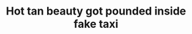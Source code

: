 ---
layout: post
title: Hot tan beauty got pounded inside fake taxi
duration: '13:01'
view: 245
rate: 2
video: 'http://pornmaki.com/embed/14298872'
priority: 0.9
changefreq: daily
---